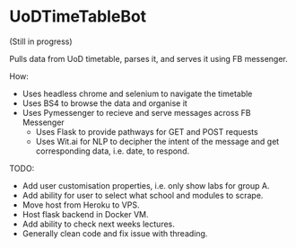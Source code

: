# UoDTimeTableBot

(Still in progress)

Pulls data from UoD timetable, parses it, and serves it using FB messenger.

How:
  * Uses headless chrome and selenium to navigate the timetable
  * Uses BS4 to browse the data and organise it
  * Uses Pymessenger to recieve and serve messages across FB Messenger
    * Uses Flask to provide pathways for GET and POST requests
    * Uses Wit.ai for NLP to decipher the intent of the message and get corresponding data, i.e. date, to respond.

TODO:
  * Add user customisation properties, i.e. only show labs for group A.
  * Add ability for user to select what school and modules to scrape.
  * Move host from Heroku to VPS.
  * Host flask backend in Docker VM.
  * Add ability to check next weeks lectures.
  * Generally clean code and fix issue with threading.

